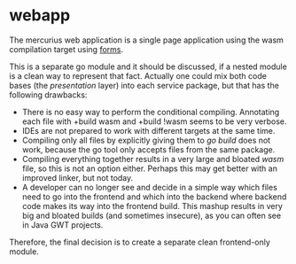# webapp
The mercurius web application is a single page application 
using the wasm compilation target using [forms](https://github.com/golangee/forms).
 
This is a separate go module and it should be discussed, if
a nested module is a clean way to represent that fact. Actually
one could mix both code bases (the *presentation* layer) into
each service package, but that has the following drawbacks:
* There is no easy way to perform the conditional compiling. 
Annotating each file with +build wasm and +build !wasm seems
to be very verbose.
* IDEs are not prepared to work with different targets at the
same time.
* Compiling only all files by explicitly giving them to 
*go build* does not work, because the go tool only accepts
files from the same package.
* Compiling everything together results in a very large and 
bloated *wasm* file, so this is not an option either. Perhaps
this may get better with an improved linker, but not today.
* A developer can no longer see and decide in a simple way
which files need to go into the frontend and which into the backend 
where backend code makes its way into the frontend build.
This mashup results in very big and bloated builds (and sometimes
insecure), as you can often see in Java GWT projects.

Therefore, the final decision is to create a separate clean 
frontend-only module.
